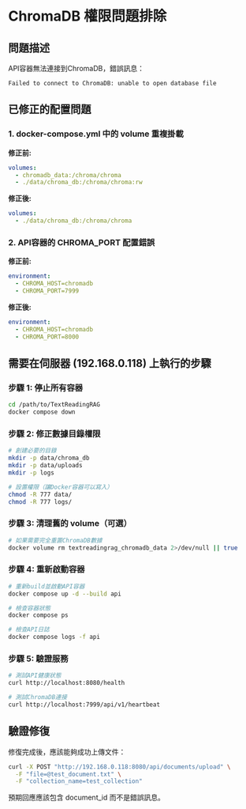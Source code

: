 # ChromaDB 權限問題排除

## 問題描述
API容器無法連接到ChromaDB，錯誤訊息：
```
Failed to connect to ChromaDB: unable to open database file
```

## 已修正的配置問題

### 1. docker-compose.yml 中的 volume 重複掛載
**修正前:**
```yaml
volumes:
  - chromadb_data:/chroma/chroma
  - ./data/chroma_db:/chroma/chroma:rw
```

**修正後:**
```yaml
volumes:
  - ./data/chroma_db:/chroma/chroma
```

### 2. API容器的 CHROMA_PORT 配置錯誤
**修正前:**
```yaml
environment:
  - CHROMA_HOST=chromadb
  - CHROMA_PORT=7999
```

**修正後:**
```yaml
environment:
  - CHROMA_HOST=chromadb
  - CHROMA_PORT=8000
```

## 需要在伺服器 (192.168.0.118) 上執行的步驟

### 步驟 1: 停止所有容器
```bash
cd /path/to/TextReadingRAG
docker compose down
```

### 步驟 2: 修正數據目錄權限
```bash
# 創建必要的目錄
mkdir -p data/chroma_db
mkdir -p data/uploads
mkdir -p logs

# 設置權限（讓Docker容器可以寫入）
chmod -R 777 data/
chmod -R 777 logs/
```

### 步驟 3: 清理舊的 volume（可選）
```bash
# 如果需要完全重置ChromaDB數據
docker volume rm textreadingrag_chromadb_data 2>/dev/null || true
```

### 步驟 4: 重新啟動容器
```bash
# 重新build並啟動API容器
docker compose up -d --build api

# 檢查容器狀態
docker compose ps

# 檢查API日誌
docker compose logs -f api
```

### 步驟 5: 驗證服務
```bash
# 測試API健康狀態
curl http://localhost:8080/health

# 測試ChromaDB連接
curl http://localhost:7999/api/v1/heartbeat
```

## 驗證修復

修復完成後，應該能夠成功上傳文件：
```bash
curl -X POST "http://192.168.0.118:8080/api/documents/upload" \
  -F "file=@test_document.txt" \
  -F "collection_name=test_collection"
```

預期回應應該包含 document_id 而不是錯誤訊息。
